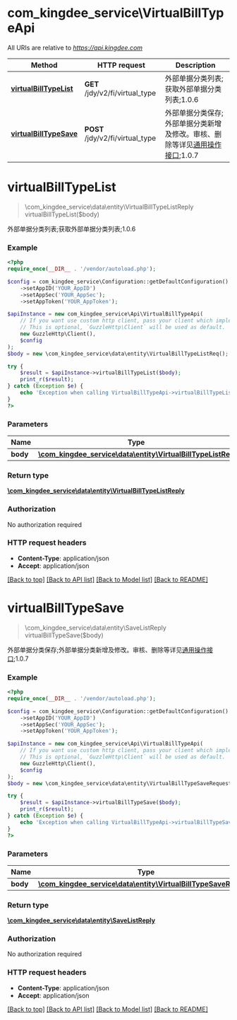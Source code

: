 # com_kingdee_service\VirtualBillTypeApi

All URIs are relative to *https://api.kingdee.com*

Method | HTTP request | Description
------------- | ------------- | -------------
[**virtualBillTypeList**](VirtualBillTypeApi.md#virtualBillTypeList) | **GET** /jdy/v2/fi/virtual_type | 外部单据分类列表;获取外部单据分类列表;1.0.6
[**virtualBillTypeSave**](VirtualBillTypeApi.md#virtualBillTypeSave) | **POST** /jdy/v2/fi/virtual_type | 外部单据分类保存;外部单据分类新增及修改。审核、删除等详见[通用操作接口](https://open.jdy.com/#/files/api/detail?index&#x3D;2&amp;categrayId&#x3D;3cc8ee9a663e11eda5c84b5d383a2b93&amp;id&#x3D;9e804b8c712511eda0b39f724d124b07);1.0.7


# **virtualBillTypeList**
> \com_kingdee_service\data\entity\VirtualBillTypeListReply virtualBillTypeList($body)

外部单据分类列表;获取外部单据分类列表;1.0.6

### Example
```php
<?php
require_once(__DIR__ . '/vendor/autoload.php');

$config = com_kingdee_service\Configuration::getDefaultConfiguration()
    ->setAppID('YOUR_AppID')
    ->setAppSec('YOUR_AppSec');
    ->setAppToken('YOUR_AppToken');

$apiInstance = new com_kingdee_service\Api\VirtualBillTypeApi(
    // If you want use custom http client, pass your client which implements `GuzzleHttp\ClientInterface`.
    // This is optional, `GuzzleHttp\Client` will be used as default.
    new GuzzleHttp\Client(),
    $config
);
$body = new \com_kingdee_service\data\entity\VirtualBillTypeListReq(); // \com_kingdee_service\data\entity\VirtualBillTypeListReq | 

try {
    $result = $apiInstance->virtualBillTypeList($body);
    print_r($result);
} catch (Exception $e) {
    echo 'Exception when calling VirtualBillTypeApi->virtualBillTypeList: ', $e->getMessage(), PHP_EOL;
}
?>
```

### Parameters

Name | Type | Description  | Notes
------------- | ------------- | ------------- | -------------
 **body** | [**\com_kingdee_service\data\entity\VirtualBillTypeListReq**](../Model/VirtualBillTypeListReq.md)|  | [optional]

### Return type

[**\com_kingdee_service\data\entity\VirtualBillTypeListReply**](../Model/VirtualBillTypeListReply.md)

### Authorization

No authorization required

### HTTP request headers

 - **Content-Type**: application/json
 - **Accept**: application/json

[[Back to top]](#) [[Back to API list]](../../README.md#documentation-for-api-endpoints) [[Back to Model list]](../../README.md#documentation-for-models) [[Back to README]](../../README.md)

# **virtualBillTypeSave**
> \com_kingdee_service\data\entity\SaveListReply virtualBillTypeSave($body)

外部单据分类保存;外部单据分类新增及修改。审核、删除等详见[通用操作接口](https://open.jdy.com/#/files/api/detail?index=2&categrayId=3cc8ee9a663e11eda5c84b5d383a2b93&id=9e804b8c712511eda0b39f724d124b07);1.0.7

### Example
```php
<?php
require_once(__DIR__ . '/vendor/autoload.php');

$config = com_kingdee_service\Configuration::getDefaultConfiguration()
    ->setAppID('YOUR_AppID')
    ->setAppSec('YOUR_AppSec');
    ->setAppToken('YOUR_AppToken');

$apiInstance = new com_kingdee_service\Api\VirtualBillTypeApi(
    // If you want use custom http client, pass your client which implements `GuzzleHttp\ClientInterface`.
    // This is optional, `GuzzleHttp\Client` will be used as default.
    new GuzzleHttp\Client(),
    $config
);
$body = new \com_kingdee_service\data\entity\VirtualBillTypeSaveRequest(); // \com_kingdee_service\data\entity\VirtualBillTypeSaveRequest | 

try {
    $result = $apiInstance->virtualBillTypeSave($body);
    print_r($result);
} catch (Exception $e) {
    echo 'Exception when calling VirtualBillTypeApi->virtualBillTypeSave: ', $e->getMessage(), PHP_EOL;
}
?>
```

### Parameters

Name | Type | Description  | Notes
------------- | ------------- | ------------- | -------------
 **body** | [**\com_kingdee_service\data\entity\VirtualBillTypeSaveRequest**](../Model/VirtualBillTypeSaveRequest.md)|  |

### Return type

[**\com_kingdee_service\data\entity\SaveListReply**](../Model/SaveListReply.md)

### Authorization

No authorization required

### HTTP request headers

 - **Content-Type**: application/json
 - **Accept**: application/json

[[Back to top]](#) [[Back to API list]](../../README.md#documentation-for-api-endpoints) [[Back to Model list]](../../README.md#documentation-for-models) [[Back to README]](../../README.md)

